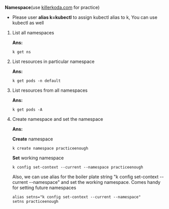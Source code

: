 **Namespace**(use [killerkoda.com](https://killercoda.com/playgrounds/scenario/kubernetes) for practice)
- Please user **alias k=kubectl** to assign kubectl alias to k, You can use kubectl as well
1. List all namespaces

   **Ans:**

       k get ns
2. List resources in particular namespace
   
   **Ans:**

       k get pods -n default
3. List resources from all namespaces
   
   **Ans:**

       k get pods -A
4. Create namespace and set the namespace
   
   **Ans:**

   **Create** namespace
   
       k create namespace practiceenough

   **Set** working namespace
   
       k config set-context --current --namespace practiceenough

   Also, we can use alias for the boiler plate string "k config set-context --current --namespace" and set the working namespace.
   Comes handy for setting future namespaces

       alias setns="k config set-context --current --namespace"
       setns practiceenough
